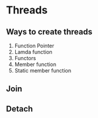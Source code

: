 # Threads



## Ways to create threads

1. Function Pointer
2. Lamda function
3. Functors
4. Member function
5. Static member function

## Join

## Detach



